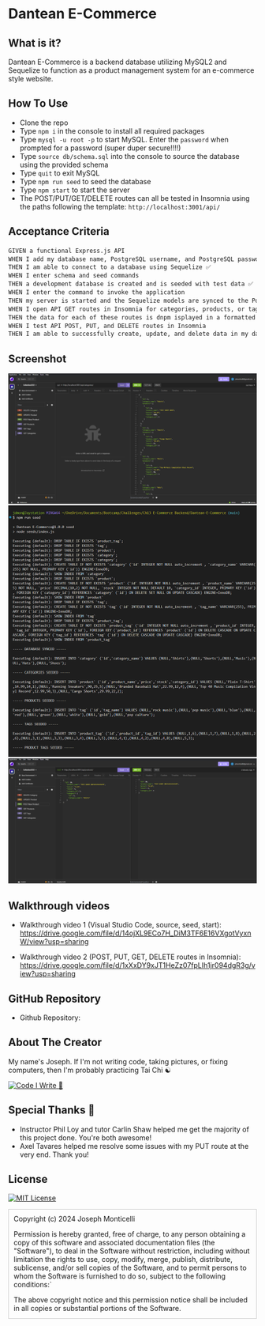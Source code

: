 # Dantean E-Commerce

## What is it?

Dantean E-Commerce is a backend database utilizing MySQL2 and Sequelize to function as a product management system for an e-commerce style website. 

## How To Use

* Clone the repo
* Type `npm i` in the console to install all required packages
* Type `mysql -u root -p` to start MySQL. Enter the `password` when prompted for a password (super duper secure!!!!)
* Type `source db/schema.sql` into the console to source the database using the provided schema
* Type `quit` to exit MySQL
* Type `npm run seed` to seed the database
* Type `npm start` to start the server
* The POST/PUT/GET/DELETE routes can all be tested in Insomnia using the paths following the template: `http://localhost:3001/api/`

## Acceptance Criteria

```md
GIVEN a functional Express.js API
WHEN I add my database name, PostgreSQL username, and PostgreSQL password to an environment variable file 
THEN I am able to connect to a database using Sequelize ✅
WHEN I enter schema and seed commands 
THEN a development database is created and is seeded with test data ✅
WHEN I enter the command to invoke the application 
THEN my server is started and the Sequelize models are synced to the PostgreSQL database ✅
WHEN I open API GET routes in Insomnia for categories, products, or tags 
THEN the data for each of these routes is dnpm isplayed in a formatted JSON ✅
WHEN I test API POST, PUT, and DELETE routes in Insomnia 
THEN I am able to successfully create, update, and delete data in my database ✅
```

## Screenshot

![Example 1](/assets/ss1.png)
![Example 2](/assets/ss2.png)
![Example 3](/assets/ss3.png)

## Walkthrough videos

- Walkthrough video 1 (Visual Studio Code, source, seed, start): https://drive.google.com/file/d/14ojXL9ECo7H_DiM3TF6E16VXgotVyxnW/view?usp=sharing

- Walkthrough video 2 (POST, PUT, GET, DELETE routes in Insomnia): https://drive.google.com/file/d/1xXxDY9xJT1HeZz07fpLIh1jr094dgR3g/view?usp=sharing


## GitHub Repository

- Github Repository: 

## About The Creator

My name's Joseph. If I'm not writing code, taking pictures, or fixing computers, then I'm probably practicing Tai Chi ☯️

<a href="http://github.com/dantean">![Code I Write](https://img.shields.io/badge/github-%23121011.svg?style=for-the-badge&logo=github&logoColor=white)
</a> <a href="http://www.dantean.dev">🚧</a>


## Special Thanks 🙏

* Instructor Phil Loy and tutor Carlin Shaw helped me get the majority of this project done. You're both awesome!
* Axel Tavares helped me resolve some issues with my PUT route at the very end. Thank you!

## License

[![MIT License](https://img.shields.io/badge/License-MIT-yellow.svg)](./LICENSE) 

<div style="overflow-y: scroll; height: 200px; border: 1px solid #ccc; 
padding: 10px;">
Copyright (c) 2024 Joseph Monticelli

Permission is hereby granted, free of charge, to any person obtaining a copy
of this software and associated documentation files (the "Software"), to deal
in the Software without restriction, including without limitation the rights
to use, copy, modify, merge, publish, distribute, sublicense, and/or sell
copies of the Software, and to permit persons to whom the Software is
furnished to do so, subject to the following conditions:`

The above copyright notice and this permission notice shall be included in all
copies or substantial portions of the Software.

THE SOFTWARE IS PROVIDED "AS IS", WITHOUT WARRANTY OF ANY KIND, EXPRESS OR
IMPLIED, INCLUDING BUT NOT LIMITED TO THE WARRANTIES OF MERCHANTABILITY,
FITNESS FOR A PARTICULAR PURPOSE AND NONINFRINGEMENT. IN NO EVENT SHALL THE
AUTHORS OR COPYRIGHT HOLDERS BE LIABLE FOR ANY CLAIM, DAMAGES OR OTHER
LIABILITY, WHETHER IN AN ACTION OF CONTRACT, TORT OR OTHERWISE, ARISING FROM,
OUT OF OR IN CONNECTION WITH THE SOFTWARE OR THE USE OR OTHER DEALINGS IN THE
SOFTWARE.
</div>